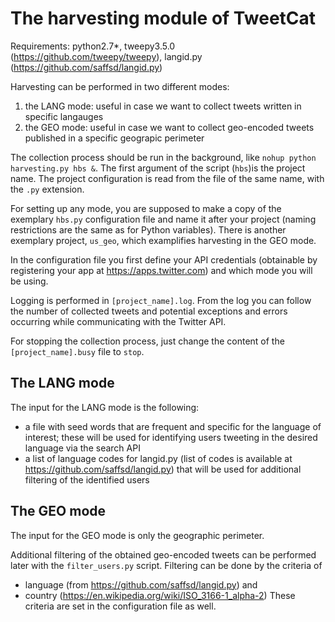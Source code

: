 # The harvesting module of TweetCat

Requirements: python2.7*, tweepy3.5.0 (https://github.com/tweepy/tweepy), langid.py (https://github.com/saffsd/langid.py)

Harvesting can be performed in two different modes:

1. the LANG mode: useful in case we want to collect tweets written in specific langauges
2. the GEO mode: useful in case we want to collect geo-encoded tweets published in a specific geograpic perimeter

The collection process should be run in the background, like ```nohup python harvesting.py hbs &```. The first argument of the script (```hbs```)is the project name. The project configuration is read from the file of the same name, with the ```.py``` extension.

For setting up any mode, you are supposed to make a copy of the exemplary ```hbs.py``` configuration file and name it after your project (naming restrictions are the same as for Python variables). There is another exemplary project, ```us_geo```, which examplifies harvesting in the GEO mode.

In the configuration file you first define your API credentials (obtainable by registering your app at https://apps.twitter.com) and which mode you will be using.

Logging is performed in ```[project_name].log```.  From the log you can follow the number of collected tweets and potential exceptions and errors occurring while communicating with the Twitter API.

For stopping the collection process, just change the content of the ```[project_name].busy``` file to ```stop```.

## The LANG mode

The input for the LANG mode is the following:
- a file with seed words that are frequent and specific for the language of interest; these will be used for identifying users tweeting in the desired language via the search API
- a list of language codes for langid.py (list of codes is available at https://github.com/saffsd/langid.py) that will be used for additional filtering of the identified users

## The GEO mode

The input for the GEO mode is only the geographic perimeter.

Additional filtering of the obtained geo-encoded tweets can be performed later with the ```filter_users.py``` script. Filtering can be done by the criteria of
- language (from https://github.com/saffsd/langid.py) and
- country (https://en.wikipedia.org/wiki/ISO_3166-1_alpha-2)
These criteria are set in the configuration file as well.
